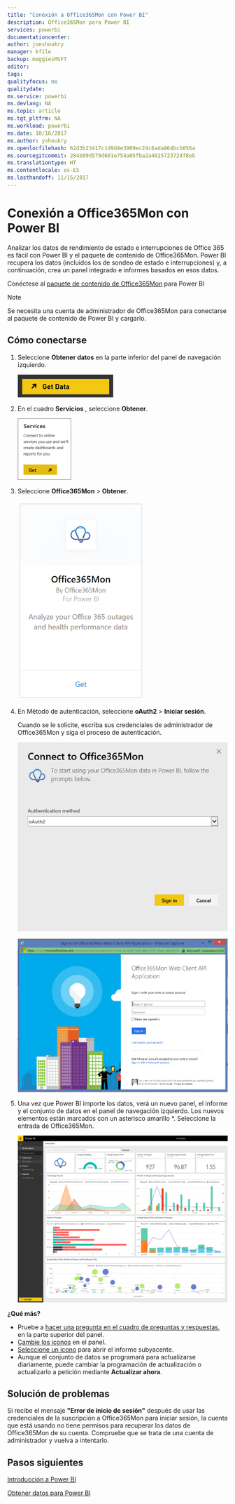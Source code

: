 ```yaml
---
title: "Conexión a Office365Mon con Power BI"
description: Office365Mon para Power BI
services: powerbi
documentationcenter: 
author: joeshoukry
manager: kfile
backup: maggiesMSFT
editor: 
tags: 
qualityfocus: no
qualitydate: 
ms.service: powerbi
ms.devlang: NA
ms.topic: article
ms.tgt_pltfrm: NA
ms.workload: powerbi
ms.date: 10/16/2017
ms.author: yshoukry
ms.openlocfilehash: 62d3b23417c1d9d4e3909ec24c6ada864bcb056a
ms.sourcegitcommit: 284b09d579d601e754a05fba2a4025723724f8eb
ms.translationtype: HT
ms.contentlocale: es-ES
ms.lasthandoff: 11/15/2017
---
```

# <a name="connect-to-office365mon-with-power-bi"></a>Conexión a Office365Mon con Power BI
Analizar los datos de rendimiento de estado e interrupciones de Office 365 es fácil con Power BI y el paquete de contenido de Office365Mon. Power BI recupera los datos (incluidos los de sondeo de estado e interrupciones) y, a continuación, crea un panel integrado e informes basados en esos datos.

Conéctese al [paquete de contenido de Office365Mon](https://app.powerbi.com/groups/me/getdata/services/office365mon) para Power BI

>[!NOTE]
>Se necesita una cuenta de administrador de Office365Mon para conectarse al paquete de contenido de Power BI y cargarlo.

## <a name="how-to-connect"></a>Cómo conectarse
1. Seleccione **Obtener datos** en la parte inferior del panel de navegación izquierdo.
   
   ![](media/service-connect-to-office365mon/pbi_getdata.png)
2. En el cuadro **Servicios** , seleccione **Obtener**.
   
   ![](media/service-connect-to-office365mon/pbi_getservices.png) 
3. Seleccione **Office365Mon** \> **Obtener**.
   
   ![](media/service-connect-to-office365mon/o365mon.png)
4. En Método de autenticación, seleccione **oAuth2** \> **Iniciar sesión**.
   
   Cuando se le solicite, escriba sus credenciales de administrador de Office365Mon y siga el proceso de autenticación.
   
   ![](media/service-connect-to-office365mon/creds.png)
   
   ![](media/service-connect-to-office365mon/creds2.png)
5. Una vez que Power BI importe los datos, verá un nuevo panel, el informe y el conjunto de datos en el panel de navegación izquierdo. Los nuevos elementos están marcados con un asterisco amarillo \*. Seleccione la entrada de Office365Mon.
   
   ![](media/service-connect-to-office365mon/dashboard4.png)

**¿Qué más?**

* Pruebe a [hacer una pregunta en el cuadro de preguntas y respuestas](service-q-and-a.md), en la parte superior del panel.
* [Cambie los iconos](service-dashboard-edit-tile.md) en el panel.
* [Seleccione un icono](service-dashboard-tiles.md) para abrir el informe subyacente.
* Aunque el conjunto de datos se programará para actualizarse diariamente, puede cambiar la programación de actualización o actualizarlo a petición mediante **Actualizar ahora**.

## <a name="troubleshooting"></a>Solución de problemas
Si recibe el mensaje **"Error de inicio de sesión"** después de usar las credenciales de la suscripción a Office365Mon para iniciar sesión, la cuenta que está usando no tiene permisos para recuperar los datos de Office365Mon de su cuenta. Compruebe que se trata de una cuenta de administrador y vuelva a intentarlo.

## <a name="next-steps"></a>Pasos siguientes
[Introducción a Power BI](service-get-started.md)

[Obtener datos para Power BI](service-get-data.md)


